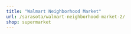 ```yaml
---
title: "Walmart Neighborhood Market"
url: /sarasota/walmart-neighborhood-market-2/
shop: supermarket
---
```

